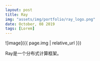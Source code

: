 ```yaml
---
layout: post
title: Ray
img: "assets/img/portfolio/ray_logo.png"
date: October, 08 2019
tags: [Lorem]
---
```


![image]({{ page.img | relative_url }})

Ray是一个分布式计算框架。

